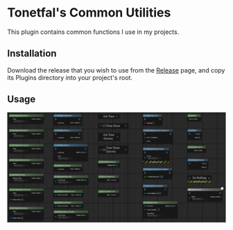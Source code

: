 ﻿# Tonetfal's Common Utilities

This plugin contains common functions I use in my projects.

## Installation

Download the release that you wish to use from the
[Release](https://github.com/Tonetfal/SlateWindowEventsBlueprintExtension/releases) page, and copy its Plugins directory
into your project's root.

## Usage

<img src="Docs/all_nodes.png" alt="Docs/all_nodes.png">
